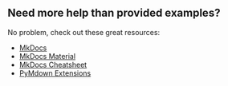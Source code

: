 ## Need more help than provided examples?

No problem, check out these great resources:

- [MkDocs](https://mkdocs.org/)
- [MkDocs Material](https://squidfunk.github.io/mkdocs-material/)
- [MkDocs Cheatsheet](https://www.markdownguide.org/cheat-sheet/)
- [PyMdown Extensions](https://facelessuser.github.io/pymdown-extensions/)
